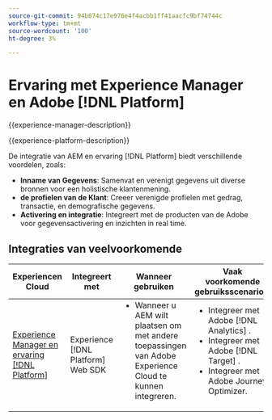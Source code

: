 ```yaml
---
source-git-commit: 94b074c17e976e4f4acbb1ff41aacfc9bf74744c
workflow-type: tm+mt
source-wordcount: '100'
ht-degree: 3%

---
```



# Ervaring met Experience Manager en Adobe [!DNL Platform]

{{experience-manager-description}}

{{experience-platform-description}}

De integratie van AEM en ervaring [!DNL Platform] biedt verschillende voordelen, zoals:

+ **Inname van Gegevens**: Samenvat en verenigt gegevens uit diverse bronnen voor een holistische klantenmening.
+ **de profielen van de Klant**: Creeer verenigde profielen met gedrag, transactie, en demografische gegevens.
+ **Activering en integratie**: Integreert met de producten van de Adobe voor gegevensactivering en inzichten in real time.

## Integraties van veelvoorkomende

<table>
    <thead>
        <tr>
            <th>Experiencen Cloud</th>
            <th>Integreert met</th>
            <th>Wanneer gebruiken</th>
            <th>Vaak voorkomende gebruiksscenario's</th>
        </tr>
    </thead>
    <tbody>
        <tr>
            <td><a href="https://experienceleague.adobe.com/docs/experience-manager-learn/sites/integrations/experience-platform/web-sdk.html?lang=nl-NL" target="_blank" rel="noreferrer">Experience Manager en ervaring [!DNL Platform]</a></td>
            <td>Experience [!DNL Platform] Web SDK</td>
            <td>
                <ul style="margin-top: 0;">
                    <li>Wanneer u AEM wilt plaatsen om met andere toepassingen van Adobe Experience Cloud te kunnen integreren.</li>
                </ul>
            </td>
            <td>
                <ul style="margin-top: 0;">
                  <li>Integreer met Adobe [!DNL Analytics] .</li>
                  <li>Integreer met Adobe [!DNL Target] .</li>
                  <li>Integreer met Adobe Journey Optimizer.</li>
                </ul>
            </td>
        </tr>        
    </tbody>          
</table>
